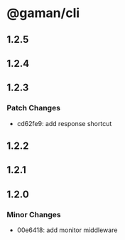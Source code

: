 # @gaman/cli

## 1.2.5

## 1.2.4

## 1.2.3

### Patch Changes

- cd62fe9: add response shortcut

## 1.2.2

## 1.2.1

## 1.2.0

### Minor Changes

- 00e6418: add monitor middleware
